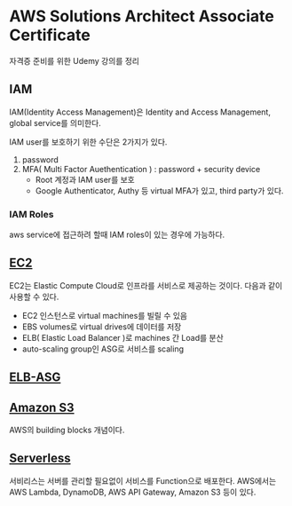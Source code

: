 
# AWS Solutions Architect Associate Certificate
자격증 준비를 위한 Udemy 강의를 정리
## IAM
IAM(Identity Access Management)은 Identity and Access Management, global service를 의미한다.

IAM user를 보호하기 위한 수단은 2가지가 있다.
1. password
2. MFA( Multi Factor Auethentication ) : password + security device 
    - Root 계정과 IAM user를 보호
    - Google Authenticator, Authy 등 virtual MFA가 있고, third party가 있다.

### IAM Roles
aws service에 접근하려 할때 IAM roles이 있는 경우에 가능하다.

## [EC2](https://github.com/yujin-dev/AWS-Tutorial/blob/master/EC2.md)
EC2는 Elastic Compute Cloud로 인프라를 서비스로 제공하는 것이다.
다음과 같이 사용할 수 있다.
- EC2 인스턴스로 virtual machines를 빌릴 수 있음 
- EBS volumes로 virtual drives에 데이터를 저장
- ELB( Elastic Load Balancer )로 machines 간 Load를 분산
- auto-scaling group인 ASG로 서비스를 scaling

## [ELB-ASG](https://github.com/yujin-dev/AWS-Tutorial/blob/master/ELB_ASG.md)

## [Amazon S3](https://github.com/yujin-dev/AWS-Tutorial/blob/master/S3.md)
AWS의 building blocks 개념이다.


## [Serverless](https://github.com/yujin-dev/AWS-Tutorial/blob/master/Serverless.md)
서비리스는 서버를 관리할 필요없이 서비스를 Function으로 배포한다.
AWS에서는 AWS Lambda, DynamoDB, AWS API Gateway, Amazon S3 등이 있다.
